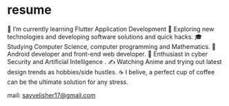 # resume
🔭   I’m currently learning Flutter Application Development
🤔   Exploring new technologies and developing software solutions and quick hacks.
🎓   Studying Computer Science, computer programming and Mathematics.
💼   Android developer and front-end web developer.
🌱   Enthusiast in cyber Security and Artificial Intelligence .
✍️   Watching Anime and trying out latest design trends as hobbies/side hustles.
☕   I belive, a perfect cup of coffee can be the ultimate solution for any stress.


mail: savvelisher17@gmail.com

